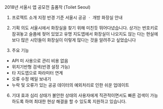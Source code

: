 2018년 서울시 앱 공모전 출품작 (Toilet Seoul)

1. 프로젝트 소개
지정 반경 기준 서울시 공공 ㆍ 개방 화장실 안내

2. 기획 의도
서울시에서 화장실을 찾기 위해 미친듯 뛰어다녔습니다.
상가는 번호키로 잠궈놓고 슬픔에 젖어 있었고
유명 지도앱에서 화장실이 나오지도 않는 다는 현실에
보다 많은 시민들이 화장실이 
이렇게 많다는 것을 알려주고 싶었습니다

3. 주요 기능
- API 미 사용으로 관리 비용 없음
- 위치기반형 검색(반경 설정 가능)
- 타 지도앱으로 파라미터 연계
- 오류 수정 메일 보내기
- 누락 및 오류가 있는 공공 데이터의 예외처리로 인한 쉬운 업데이트   

6. 기대 효과
심리 상태가 불안한 상태의 사용자에게 직관적이면서도 빠른 검색이 가능하도록 하여
최대한 현상 해결을 할 수 있도록 지원하고 있습니다.
